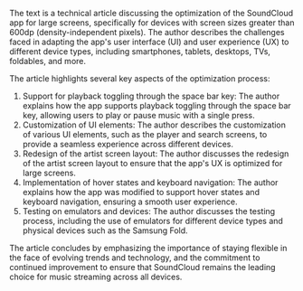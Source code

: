 
The text is a technical article discussing the optimization of the SoundCloud app for large screens, specifically for devices with screen sizes greater than 600dp (density-independent pixels). The author describes the challenges faced in adapting the app's user interface (UI) and user experience (UX) to different device types, including smartphones, tablets, desktops, TVs, foldables, and more.

The article highlights several key aspects of the optimization process:

1. Support for playback toggling through the space bar key: The author explains how the app supports playback toggling through the space bar key, allowing users to play or pause music with a single press.
2. Customization of UI elements: The author describes the customization of various UI elements, such as the player and search screens, to provide a seamless experience across different devices.
3. Redesign of the artist screen layout: The author discusses the redesign of the artist screen layout to ensure that the app's UX is optimized for large screens.
4. Implementation of hover states and keyboard navigation: The author explains how the app was modified to support hover states and keyboard navigation, ensuring a smooth user experience.
5. Testing on emulators and devices: The author discusses the testing process, including the use of emulators for different device types and physical devices such as the Samsung Fold.

The article concludes by emphasizing the importance of staying flexible in the face of evolving trends and technology, and the commitment to continued improvement to ensure that SoundCloud remains the leading choice for music streaming across all devices.